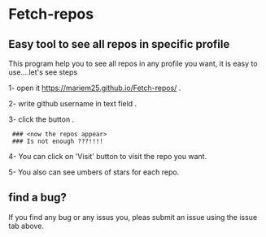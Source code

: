 # Fetch-repos

## Easy tool to see all repos in specific profile

This program help you to see all repos in any profile you want, it is easy to use....let's see steps

1- open it  https://mariem25.github.io/Fetch-repos/ .


2- write github username in text field .


3- click the button .

     ### <now the repos appear>
     ### Is not enough ???!!!!
     
4- You can click on 'Visit' button to visit the repo you want.


5- You also can see umbers of stars for each repo.


  
  ## find a bug?
  
  If you find any bug or any issus you, pleas submit  an issue using the issue tab above.
